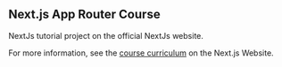 ## Next.js App Router Course

NextJs tutorial project on the official NextJs website.

For more information, see the [course curriculum](https://nextjs.org/learn) on the Next.js Website.
